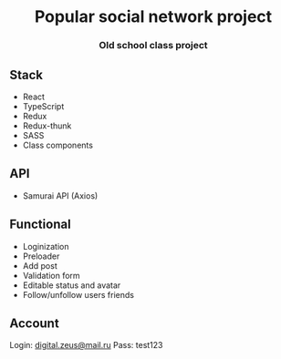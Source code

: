 <h1 align="center">Popular social network project</h1>
<h3 align="center"> Old school class project</h3>


## Stack
- React
- TypeScript
- Redux
- Redux-thunk
- SASS
- Class components 

## API
- Samurai API (Axios)

## Functional
- Loginization
- Preloader
- Add post
- Validation form
- Editable status and avatar
- Follow/unfollow users friends

## Account
Login: digital.zeus@mail.ru
Pass: test123
